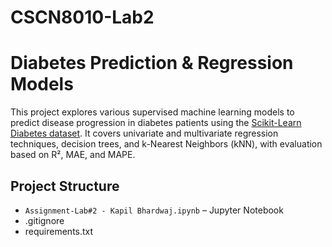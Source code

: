 # CSCN8010-Lab2

# Diabetes Prediction & Regression Models

This project explores various supervised machine learning models to predict disease progression in diabetes patients using the [Scikit-Learn Diabetes dataset](https://scikit-learn.org/stable/datasets/toy_dataset.html#diabetes-dataset). It covers univariate and multivariate regression techniques, decision trees, and k-Nearest Neighbors (kNN), with evaluation based on R², MAE, and MAPE.

## Project Structure

- `Assignment-Lab#2 - Kapil Bhardwaj.ipynb` – Jupyter Notebook
- .gitignore
- requirements.txt